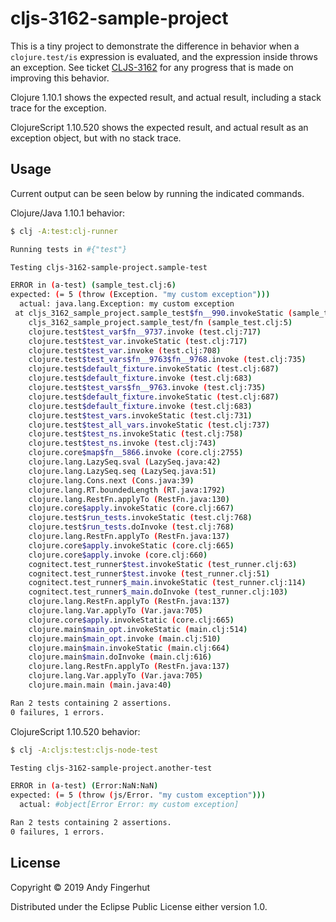 # cljs-3162-sample-project

This is a tiny project to demonstrate the difference in behavior when
a `clojure.test/is` expression is evaluated, and the expression inside
throws an exception.  See ticket
[CLJS-3162](https://clojure.atlassian.net/browse/CLJS-3162) for any
progress that is made on improving this behavior.

Clojure 1.10.1 shows the expected result, and actual result, including
a stack trace for the exception.

ClojureScript 1.10.520 shows the expected result, and actual result as
an exception object, but with no stack trace.

## Usage

Current output can be seen below by running the indicated commands.

Clojure/Java 1.10.1 behavior:

```bash
$ clj -A:test:clj-runner

Running tests in #{"test"}

Testing cljs-3162-sample-project.sample-test

ERROR in (a-test) (sample_test.clj:6)
expected: (= 5 (throw (Exception. "my custom exception")))
  actual: java.lang.Exception: my custom exception
 at cljs_3162_sample_project.sample_test$fn__990.invokeStatic (sample_test.clj:6)
    cljs_3162_sample_project.sample_test/fn (sample_test.clj:5)
    clojure.test$test_var$fn__9737.invoke (test.clj:717)
    clojure.test$test_var.invokeStatic (test.clj:717)
    clojure.test$test_var.invoke (test.clj:708)
    clojure.test$test_vars$fn__9763$fn__9768.invoke (test.clj:735)
    clojure.test$default_fixture.invokeStatic (test.clj:687)
    clojure.test$default_fixture.invoke (test.clj:683)
    clojure.test$test_vars$fn__9763.invoke (test.clj:735)
    clojure.test$default_fixture.invokeStatic (test.clj:687)
    clojure.test$default_fixture.invoke (test.clj:683)
    clojure.test$test_vars.invokeStatic (test.clj:731)
    clojure.test$test_all_vars.invokeStatic (test.clj:737)
    clojure.test$test_ns.invokeStatic (test.clj:758)
    clojure.test$test_ns.invoke (test.clj:743)
    clojure.core$map$fn__5866.invoke (core.clj:2755)
    clojure.lang.LazySeq.sval (LazySeq.java:42)
    clojure.lang.LazySeq.seq (LazySeq.java:51)
    clojure.lang.Cons.next (Cons.java:39)
    clojure.lang.RT.boundedLength (RT.java:1792)
    clojure.lang.RestFn.applyTo (RestFn.java:130)
    clojure.core$apply.invokeStatic (core.clj:667)
    clojure.test$run_tests.invokeStatic (test.clj:768)
    clojure.test$run_tests.doInvoke (test.clj:768)
    clojure.lang.RestFn.applyTo (RestFn.java:137)
    clojure.core$apply.invokeStatic (core.clj:665)
    clojure.core$apply.invoke (core.clj:660)
    cognitect.test_runner$test.invokeStatic (test_runner.clj:63)
    cognitect.test_runner$test.invoke (test_runner.clj:51)
    cognitect.test_runner$_main.invokeStatic (test_runner.clj:114)
    cognitect.test_runner$_main.doInvoke (test_runner.clj:103)
    clojure.lang.RestFn.applyTo (RestFn.java:137)
    clojure.lang.Var.applyTo (Var.java:705)
    clojure.core$apply.invokeStatic (core.clj:665)
    clojure.main$main_opt.invokeStatic (main.clj:514)
    clojure.main$main_opt.invoke (main.clj:510)
    clojure.main$main.invokeStatic (main.clj:664)
    clojure.main$main.doInvoke (main.clj:616)
    clojure.lang.RestFn.applyTo (RestFn.java:137)
    clojure.lang.Var.applyTo (Var.java:705)
    clojure.main.main (main.java:40)

Ran 2 tests containing 2 assertions.
0 failures, 1 errors.
```

ClojureScript 1.10.520 behavior:

```bash
$ clj -A:cljs:test:cljs-node-test

Testing cljs-3162-sample-project.another-test

ERROR in (a-test) (Error:NaN:NaN)
expected: (= 5 (throw (js/Error. "my custom exception")))
  actual: #object[Error Error: my custom exception]

Ran 2 tests containing 2 assertions.
0 failures, 1 errors.
```


## License

Copyright © 2019 Andy Fingerhut

Distributed under the Eclipse Public License either version 1.0.
